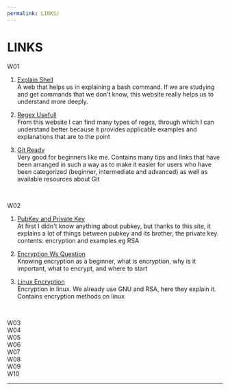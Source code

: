 ```yaml
---
permalink: LINKS/
---
```


# LINKS
W01

1. [Explain Shell](https://explainshell.com/)<br>
A web that helps us in explaining a bash command. If we are studying and get commands that we don't know, this website really helps us to understand more deeply.

2. [Regex Usefull](https://www.regular-expressions.infohttps://www.regular-expressions.info)<br>
From this website I can find many types of regex, through which I can understand better because it provides applicable examples and explanations that are to the point

3. [Git Ready](https://gitready.com/)<br>
Very good for beginners like me. Contains many tips and links that have been arranged in such a way as to make it easier for users who have been categorized (beginner, intermediate and advanced) as well as available resources about Git
<br>

W02

1. [PubKey and Private Key](https://sectigostore.com/blog/public-key-vs-private-key-how-do-they-work/)<br>
At first I didn't know anything about pubkey, but thanks to this site, it explains a lot of things between pubkey and its brother, the private key. contents: encryption and examples eg RSA

2. [Encryption Ws Question](https://us.norton.com/blog/privacy/what-is-encryption#)<br>
Knowing encryption as a beginner, what is encryption, why is it important, what to encrypt, and where to start

3. [Linux Encryption](https://linuxsecurity.com/features/how-to-encrypt-files-on-linux#:~:text=Our%20Top%20Linux%20File%20Encryption%20Methods%201%20Archive,...%206%207-zip%20...%207%20Tails%20OS%20)<br>
Encryption in linux. We already use GNU and RSA, here they explain it. Contains encryption methods on linux
<br>

W03
<br>
W04
<br>
W05
<br>
W06
<br>
W07
<br>
W08
<br>
W09
<br>
W10
<br>
<hr>
